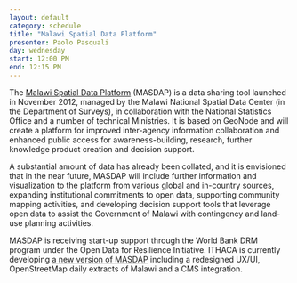 ```yaml
---
layout: default
category: schedule
title: "Malawi Spatial Data Platform"
presenter: Paolo Pasquali
day: wednesday
start: 12:00 PM
end: 12:15 PM
---
```


The [Malawi Spatial Data Platform](http://www.masdap.mw) (MASDAP) is a data sharing tool launched in November 2012, managed by the Malawi National Spatial Data Center (in the Department of Surveys), in collaboration with the National Statistics Office and a number of technical Ministries. It is based on GeoNode and will create a platform for improved inter-agency information collaboration and enhanced public access for awareness-building, research, further knowledge product creation and decision support.

A substantial amount of data has already been collated, and it is envisioned that in the near future, MASDAP will include further information and visualization to the platform from various global and in-country sources, expanding institutional commitments to open data, supporting community mapping activities, and developing decision support tools that leverage open data to assist the Government of Malawi with contingency and land-use planning activities.

MASDAP is receiving start-up support through the World Bank DRM program under the Open Data for Resilience Initiative. ITHACA is currently developing [a new version of MASDAP](http://masdap.ithacaweb.org) including a redesigned UX/UI, OpenStreetMap daily extracts of Malawi and a CMS integration.
